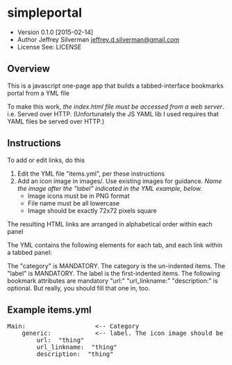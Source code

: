 simpleportal
============

*   Version 0.1.0 [2015-02-14]
*   Author  Jeffrey Silverman <jeffrey.d.silverman@gmail.com>
*   License See: LICENSE

Overview
--------

This is a javascript one-page app that builds a tabbed-interface bookmarks portal from a YML file

To make this work, *the index.html file must be accessed from a web server*. i.e. Served over HTTP. (Unfortunately the JS YAML lib I
used requires that YAML files be served over HTTP.)

Instructions
------------

To add or edit links, do this

1.  Edit the YML file "items.yml", per these instructions
2.  Add an icon image in images/. Use existing images for guidance. *Name the image after the "label" indicated in the
    YML example, below.*
    *   Image icons must be in PNG format
    *   File name must be all lowercase
    *   Image should be exactly 72x72 pixels square

The resulting HTML links are arranged in alphabetical order within each panel

The YML contains the following elements for each tab, and each link within a tabbed panel:

The "category" is MANDATORY. The category is the un-indented items.
The "label" is MANDATORY. The label is the first-indented items.
The following bookmark attributes are mandatory
   "url:"
   "url_linkname:"
"description:" is optional. But really, you should fill that one in, too.

Example items.yml
-----------------

<pre>
Main:				    <-- Category
    generic:			<-- label. The icon image should be named after this label. In this example, that would be "generic.png" 
        url:  "thing"
        url_linkname:  "thing"
        description:  "thing"
</pre>
